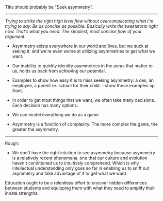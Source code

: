 
Title should probably be "Seek asymmetry".

---

*Trying to strike the right high level flow without overcomplicating what I'm trying to say. Be as concise as possible. Basically write the tweetstorm right now. That's what you need. The simplest, most concise flow of your argument.*

- Asymmetry exists everywhere in our world and lives, but we suck at seeing it, and we're even worse at utilizing asymmetries to get what we want.
- Our inability to quickly identify asymmetries in the areas that matter to us, holds us back from achieving our potential.
- Examples to show how easy it is to miss seeking asymmetry: a ceo, an employee, a parent re. school for their child. - show these examples up front.

- In order to get most things that we want, we often take many decisions. Each decision has many options.

- We can model everything we do as a game.
- Asymmetry is a function of complexity. The more complex the game, the greater the asymmetry.

---

Rough:
- We don't have the right intuition to see asymmetry because asymmetry is a relatively recent phenomena, one that our culture and evolution haven't conditioned us to intuitively comprehend. Which is why intellectual understanding only goes so far in enabling us to sniff out asymmetry and take advantage of it to get what we want.

Education ought to be a relentless effort to uncover hidden differences between students and equipping them with what they need to amplify their innate strengths.